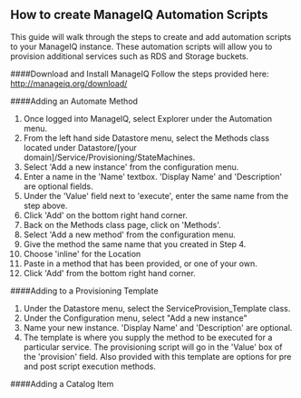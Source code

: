 ## How to create ManageIQ Automation Scripts

This guide will walk through the steps to create and add automation scripts to your ManageIQ instance. These automation scripts
will allow you to provision additional services such as RDS and Storage buckets.

####Download and Install ManageIQ
Follow the steps provided here: http://manageiq.org/download/

####Adding an Automate Method
1. Once logged into ManageIQ, select Explorer under the Automation menu.
2. From the left hand side Datastore menu, select the Methods class located under Datastore/[your domain]/Service/Provisioning/StateMachines.
3. Select 'Add a new instance' from the configuration menu.
4. Enter a name in the 'Name' textbox. 'Display Name' and 'Description' are optional fields.
5. Under the 'Value' field next to 'execute', enter the same name from the step above.
6. Click 'Add' on the bottom right hand corner. 
7. Back on the Methods class page, click on 'Methods'.
8. Select 'Add a new method' from the configuration menu.
9. Give the method the same name that you created in Step 4.
10. Choose 'inline' for the Location
11. Paste in a method that has been provided, or one of your own.
12. Click 'Add' from the bottom right hand corner.

####Adding to a Provisioning Template
1. Under the Datastore menu, select the ServiceProvision_Template class.
2. Under the Configuration menu, select "Add a new instance"
3. Name your new instance. 'Display Name' and 'Description' are optional.
4. The template is where you supply the method to be executed for a particular service. The provisioning script will go in the 'Value' box of the 'provision' field. Also provided with this template are options for pre and post script execution methods.

####Adding a Catalog Item
